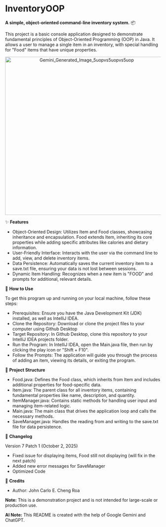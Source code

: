 # InventoryOOP
**A simple, object-oriented command-line inventory system.** 📦

This project is a basic console application designed to demonstrate fundamental principles of Object-Oriented Programming (OOP) in Java. It allows a user to manage a single item in an inventory, with special handling for "Food" items that have unique properties.


<p align="center">
  <img src="https://github.com/user-attachments/assets/8d505378-b608-4865-bfa0-e62cfab1c646" alt="Gemini_Generated_Image_5uopvs5uopvs5uop" width="512" height="512">
</p>


✨ **Features**

* Object-Oriented Design: Utilizes Item and Food classes, showcasing inheritance and encapsulation. Food extends Item, inheriting its core properties while adding specific attributes like calories and dietary information.
* User-Friendly Interface: Interacts with the user via the command line to add, view, and delete inventory items.
* Data Persistence: Automatically saves the current inventory item to a save.txt file, ensuring your data is not lost between sessions.
* Dynamic Item Handling: Recognizes when a new item is "FOOD" and prompts for additional, relevant details.

🚀 **How to Use**

To get this program up and running on your local machine, follow these steps:
* Prerequisites: Ensure you have the Java Development Kit (JDK) installed, as well as IntelliJ IDEA.
* Clone the Repository: Download or clone the project files to your computer using Github Desktop
* Target Repository: In Github Desktop, clone this repository to your IntelliJ IDEA projects folder.
* Run the Program: In IntelliJ IDEA, open the Main.java file, then run by clicking the play icon or "Shift + F10".
* Follow the Prompts: The application will guide you through the process of adding an item, viewing its details, or exiting the program.

📂 **Project Structure**

* Food.java: Defines the Food class, which inherits from Item and includes additional properties for food-specific data.
* Item.java: The parent class for all inventory items, containing fundamental properties like name, description, and quantity.
* ItemManager.java: Contains static methods for handling user input and managing item-related logic.
* Main.java: The main class that drives the application loop and calls the necessary methods.
* SaveManager.java: Handles the reading from and writing to the save.txt file for data persistence.

📝 **Changelog**

Version 7 Patch 1 (October 2, 2025)

* Fixed issue for displaying items, Food still not displaying (will fix in the next patch)
* Added new error messages for SaveManager
* Optimized Code

👤 **Credits**

* Author: John Carlo E. Cheng Roa
  
**Note:** This is a demonstration project and is not intended for large-scale or production use.

**AI Note:** This README is created with the help of Google Gemini and ChatGPT.
